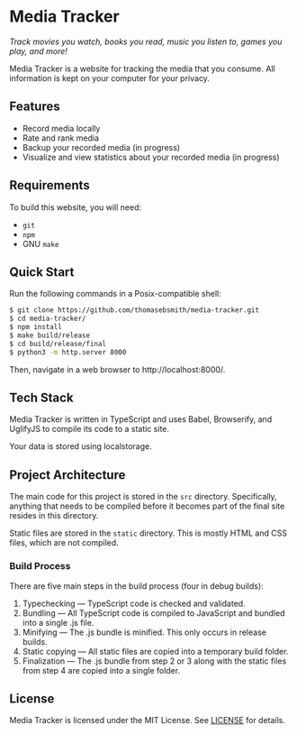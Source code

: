 # Media Tracker
*Track movies you watch, books you read, music you listen to, games you play,
and more!*

Media Tracker is a website for tracking the media that you consume.
All information is kept on your computer for your privacy.

## Features
 - Record media locally
 - Rate and rank media
 - Backup your recorded media (in progress)
 - Visualize and view statistics about your recorded media (in progress)

## Requirements
To build this website, you will need:
 - `git`
 - `npm`
 - GNU `make`

## Quick Start
Run the following commands in a Posix-compatible shell:
```sh
$ git clone https://github.com/thomasebsmith/media-tracker.git
$ cd media-tracker/
$ npm install
$ make build/release
$ cd build/release/final
$ python3 -m http.server 8000
```

Then, navigate in a web browser to http://localhost:8000/.

## Tech Stack
Media Tracker is written in TypeScript and uses Babel, Browserify, and
UglifyJS to compile its code to a static site.

Your data is stored using localstorage.

## Project Architecture
The main code for this project is stored in the `src` directory. Specifically,
anything that needs to be compiled before it becomes part of the final site
resides in this directory.

Static files are stored in the `static` directory. This is mostly HTML and CSS
files, which are not compiled.

### Build Process
There are five main steps in the build process (four in debug builds):
1. Typechecking &mdash; TypeScript code is checked and validated.
2. Bundling &mdash; All TypeScript code is compiled to JavaScript and bundled
   into a single .js file.
3. Minifying &mdash; The .js bundle is minified. This only occurs in release
   builds.
4. Static copying &mdash; All static files are copied into a temporary build
   folder.
5. Finalization &mdash; The .js bundle from step 2 or 3 along with the static
   files from step 4 are copied into a single folder.

## License
Media Tracker is licensed under the MIT License. See [LICENSE](./LICENSE) for
details.
